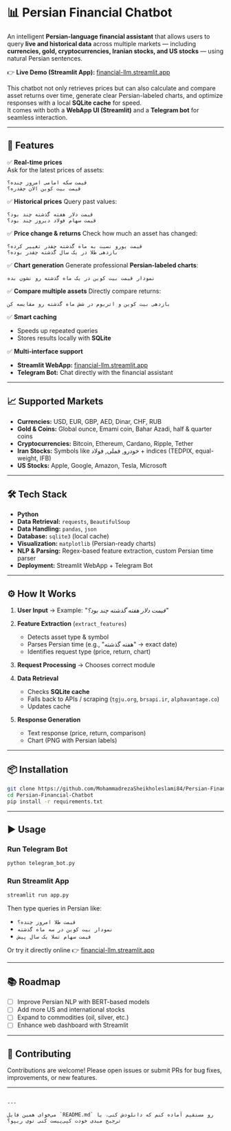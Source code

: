 
# 📊 Persian Financial Chatbot  

An intelligent **Persian-language financial assistant** that allows users to query **live and historical data** across multiple markets — including **currencies, gold, cryptocurrencies, Iranian stocks, and US stocks** — using natural Persian sentences.  

👉 **Live Demo (Streamlit App):** [financial-llm.streamlit.app](https://financial-llm.streamlit.app/)  

This chatbot not only retrieves prices but can also calculate and compare asset returns over time, generate clear Persian-labeled charts, and optimize responses with a local **SQLite cache** for speed.  
It comes with both a **WebApp UI (Streamlit)** and a **Telegram bot** for seamless interaction.  

---

## 🚀 Features  

✅ **Real-time prices**  
Ask for the latest prices of assets:  
```text
قیمت سکه امامی امروز چنده؟  
قیمت بیت کوین الان چقدره؟
````

✅ **Historical prices**
Query past values:

```text
قیمت دلار هفته گذشته چند بود؟  
قیمت سهام فولاد دیروز چند بود؟
```

✅ **Price change & returns**
Check how much an asset has changed:

```text
قیمت یورو نسبت به ماه گذشته چقدر تغییر کرده؟  
بازدهی طلا در یک سال گذشته چقدر بوده؟
```

✅ **Chart generation**
Generate professional **Persian-labeled charts**:

```text
نمودار قیمت بیت کوین در یک ماه گذشته رو نشون بده
```

✅ **Compare multiple assets**
Directly compare returns:

```text
بازدهی بیت کوین و اتریوم در شش ماه گذشته رو مقایسه کن
```

✅ **Smart caching**

* Speeds up repeated queries
* Stores results locally with **SQLite**

✅ **Multi-interface support**

* **Streamlit WebApp:** [financial-llm.streamlit.app](https://financial-llm.streamlit.app/)
* **Telegram Bot:** Chat directly with the financial assistant

---

## 📈 Supported Markets

* **Currencies:** USD, EUR, GBP, AED, Dinar, CHF, RUB
* **Gold & Coins:** Global ounce, Emami coin, Bahar Azadi, half & quarter coins
* **Cryptocurrencies:** Bitcoin, Ethereum, Cardano, Ripple, Tether
* **Iran Stocks:** Symbols like خودرو, فملی, فولاد + indices (TEDPIX, equal-weight, IFB)
* **US Stocks:** Apple, Google, Amazon, Tesla, Microsoft

---

## 🛠 Tech Stack

* **Python**
* **Data Retrieval:** `requests`, `BeautifulSoup`
* **Data Handling:** `pandas`, `json`
* **Database:** `sqlite3` (local cache)
* **Visualization:** `matplotlib` (Persian-ready charts)
* **NLP & Parsing:** Regex-based feature extraction, custom Persian time parser
* **Deployment:** Streamlit WebApp + Telegram Bot

---

## ⚙️ How It Works

1. **User Input** → Example: *"قیمت دلار هفته گذشته چند بود؟"*
2. **Feature Extraction** (`extract_features`)

   * Detects asset type & symbol
   * Parses Persian time (e.g., "هفته گذشته" → exact date)
   * Identifies request type (price, return, chart)
3. **Request Processing** → Chooses correct module
4. **Data Retrieval**

   * Checks **SQLite cache**
   * Falls back to APIs / scraping (`tgju.org`, `brsapi.ir`, `alphavantage.co`)
   * Updates cache
5. **Response Generation**

   * Text response (price, return, comparison)
   * Chart (PNG with Persian labels)

---

## 📦 Installation

```bash
git clone https://github.com/MohammadrezaSheikholeslami84/Persian-Financial-Chatbot.git
cd Persian-Financial-Chatbot
pip install -r requirements.txt
```

---

## ▶️ Usage

### Run Telegram Bot

```bash
python telegram_bot.py
```

### Run Streamlit App

```bash
streamlit run app.py
```

Then type queries in Persian like:

* `قیمت طلا امروز چنده؟`
* `نمودار بیت کوین در سه ماه گذشته`
* `قیمت سهام تسلا یک سال پیش`

Or try it directly online 👉 [financial-llm.streamlit.app](https://financial-llm.streamlit.app/)

---

## 📚 Roadmap

* [ ] Improve Persian NLP with BERT-based models
* [ ] Add more US and international stocks
* [ ] Expand to commodities (oil, silver, etc.)
* [ ] Enhance web dashboard with Streamlit

---

## 🤝 Contributing

Contributions are welcome! Please open issues or submit PRs for bug fixes, improvements, or new features.

---

```

---

می‌خوای همین فایل `README.md` رو مستقیم آماده کنم که دانلودش کنی، یا ترجیح میدی خودت کپی‌پیست کنی توی ریپو؟
```
